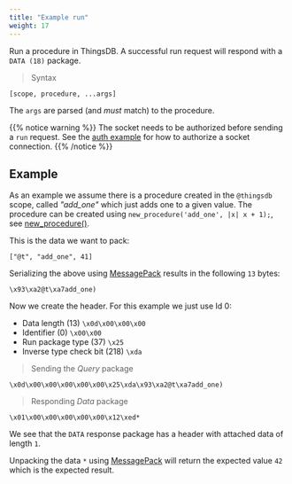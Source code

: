 ```yaml
---
title: "Example run"
weight: 17
---
```


Run a procedure in ThingsDB. A successful run request will respond with a `DATA (18)` package.

> Syntax

```none
[scope, procedure, ...args]
```

The `args` are parsed (and *must* match) to the procedure.

{{% notice warning %}}
The socket needs to be authorized before sending a `run` request.
See the [auth example](../auth) for how to authorize a socket connection.
{{% /notice %}}

## Example

As an example we assume there is a procedure created in the `@thingsdb` scope, called *"add_one"* which just adds one to a given value.
The procedure can be created using `new_procedure('add_one', |x| x + 1);`, see [new_procedure()](../../../procedures-api/new_procedure).

This is the data we want to pack:

`["@t", "add_one", 41]`

Serializing the above using [MessagePack](https://msgpack.org) results in the following `13` bytes:

`\x93\xa2@t\xa7add_one)`

Now we create the header. For this example we just use Id 0:

- Data length (13) `\x0d\x00\x00\x00`
- Identifier (0) `\x00\x00`
- Run package type (37) `\x25`
- Inverse type check bit (218) `\xda`

> Sending the *Query* package

```none
\x0d\x00\x00\x00\x00\x00\x25\xda\x93\xa2@t\xa7add_one)
```

> Responding *Data* package

```none
\x01\x00\x00\x00\x00\x00\x12\xed*
```

We see that the `DATA` response package has a header with attached data of length `1`.

Unpacking the data `*` using [MessagePack](https://msgpack.org) will return the expected value `42` which is the expected result.
